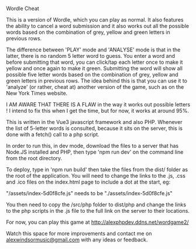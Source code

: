 Wordle Cheat

This is a version of Wordle, which you can play as normal. It also features the ability to cancel a word submission and it also works out all the possible words based on the combination of grey, yellow and green letters in previous rows.

The difference between 'PLAY' mode and 'ANALYSE' mode is that in the latter, there is no random 5 letter word to guess. You enter a word and before submitting that word, you can click/tap each letter once to make it yellow and once again to make it green. Submitting the word will show all possible five letter words based on the combination of grey, yellow and green letters in previous rows. The idea behind this is that you can use it to 'analyze' (or rather, cheat at) another version of the game, such as on the New York Times website.

I AM AWARE THAT THERE IS A FLAW in the way it works out possible letters ! I intend to fix this when I get the time, but for now, it works at around 95%.

This is written in the Vue3 javascript framework and also PHP. Whenever the list of 5-letter words is consulted, because it sits on the server, this is done with a fetch() call to a php script.

In order to run this, in dev mode, download the files to a server that has Node.JS installed and PHP, then type 'npm run dev' on the command line from the root directory.

To deploy, type in 'npm run build' then take the files from the dist/ folder as the root of the application. You will need to change the links to the .js, .css and .ico files on the index.html page to include a dot at the start, eg:

"/assets/index-5d0f8cfe.js" needs to be "./assets/index-5d0f8cfe.js"

You then need to copy the /src/php folder to dist/php and change the links to the php scripts in the .js file to the full link on the server to their locations.

For now, you can play this game at http://alexphpdev.ddns.net/wordgame2/

Watch this space for more improvements and contact me on alexwindsormusic@gmail.com with any ideas or feedback.